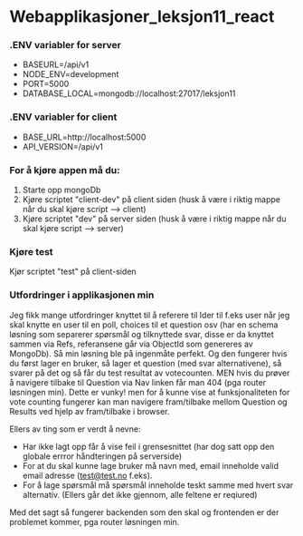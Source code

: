 # Webapplikasjoner_leksjon11_react

### .ENV variabler for server
- BASEURL=/api/v1
- NODE_ENV=development
- PORT=5000
- DATABASE_LOCAL=mongodb://localhost:27017/leksjon11

### .ENV variabler for client
- BASE_URL=http://localhost:5000
- API_VERSION=/api/v1

### For å kjøre appen må du:
1. Starte opp mongoDb
2. Kjøre scriptet "client-dev" på client siden (husk å være i riktig mappe når du skal kjøre script --> client)
3. Kjøre scriptet "dev" på server siden (husk å være i riktig mappe når du skal kjøre script --> server)

### Kjøre test
 Kjør scriptet "test" på client-siden
 

### Utfordringer i applikasjonen min
 Jeg fikk mange utfordringer knyttet til å referere til Ider til f.eks user når jeg skal knytte en user til en poll, choices
til et question osv (har en schema løsning som separerer spørsmål og tilknyttede svar, disse er da knyttet sammen via Refs, referansene går via ObjectId som genereres av MongoDb). Så min løsning ble på ingenmåte perfekt. Og den fungerer hvis du først lager en bruker, så lager et question (med svar alternativene), så svarer på det og så får du test resultat av votecounten. MEN hvis du prøver å navigere tilbake til Question via Nav linken får man 404 (pga router løsningen min). Dette er vunky! men for å kunne vise at funksjonaliteten for vote counting fungerer kan man navigere fram/tilbake mellom Question og Results ved hjelp av fram/tilbake i browser.
 
 Ellers av ting som er verdt å nevne:
 - Har ikke lagt opp får å vise feil i grensesnittet (har dog satt opp den globale errror håndteringen på serverside)
 - For at du skal kunne lage bruker må navn med, email inneholde valid email adresse (test@test.no f.eks).
 - For å lage spørsmål må spørsmål inneholde teskt samme med hvert svar alternativ. (Ellers går det ikke gjennom, alle feltene er reqiured)
 
 Med det sagt så fungerer backenden som den skal og frontenden er der problemet kommer, pga router løsningen min. 
   

